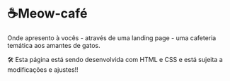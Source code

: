 # ☕Meow-café

Onde apresento à vocês - através de uma landing page - uma cafeteria temática aos amantes de gatos. 

🛠 Esta página está sendo desenvolvida com HTML e CSS e está sujeita a modificações e ajustes!!
